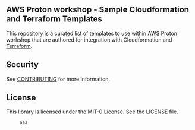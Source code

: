 ## AWS Proton workshop - Sample Cloudformation and Terraform Templates

This repository is a curated list of templates to use within AWS Proton workshop that are authored for integration with Cloudformation and [Terraform](https://www.terraform.io/).

## Security

See [CONTRIBUTING](CONTRIBUTING.md#security-issue-notifications) for more information.

## License

This library is licensed under the MIT-0 License. See the LICENSE file.
        
         
         aaa
         
         
         
         
         
         
         
         
         
         
         
        
        
     
 
 
